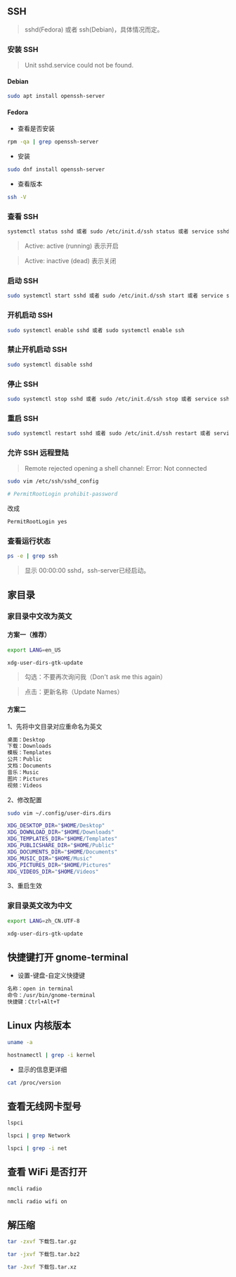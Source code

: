 ## SSH

> sshd(Fedora) 或者 ssh(Debian)，具体情况而定。

### 安装 SSH

> Unit sshd.service could not be found.

#### Debian

```sh
sudo apt install openssh-server
```

#### Fedora

- 查看是否安装

```sh
rpm -qa | grep openssh-server
```

- 安装

```sh
sudo dnf install openssh-server

```

- 查看版本

```sh
ssh -V
```

### 查看 SSH

```sh
systemctl status sshd 或者 sudo /etc/init.d/ssh status 或者 service sshd status
```

> Active: active (running) 表示开启

> Active: inactive (dead) 表示关闭

### 启动 SSH

```sh
sudo systemctl start sshd 或者 sudo /etc/init.d/ssh start 或者 service sshd start
```

### 开机启动 SSH

```sh
sudo systemctl enable sshd 或者 sudo systemctl enable ssh
```

### 禁止开机启动 SSH

```sh
sudo systemctl disable sshd
```

### 停止 SSH

```sh
sudo systemctl stop sshd 或者 sudo /etc/init.d/ssh stop 或者 service sshd stop
```

### 重启 SSH

```sh
sudo systemctl restart sshd 或者 sudo /etc/init.d/ssh restart 或者 service sshd restart
```

### 允许 SSH 远程登陆

> Remote rejected opening a shell channel: Error: Not connected

```sh
sudo vim /etc/ssh/sshd_config
```

```sh
# PermitRootLogin prohibit-password
```

改成

```sh
PermitRootLogin yes
```

### 查看运行状态

```sh
ps -e | grep ssh
```

> 显示 00:00:00 sshd，ssh-server已经启动。

## 家目录

### 家目录中文改为英文

#### 方案一（推荐）

```sh
export LANG=en_US
```

```sh
xdg-user-dirs-gtk-update
```

> 勾选：不要再次询问我（Don't ask me this again）

> 点击：更新名称（Update Names）

#### 方案二

1、先将中文目录对应重命名为英文

```sh
桌面：Desktop
下载：Downloads
模板：Templates
公共：Public
文档：Documents
音乐：Music
图片：Pictures
视频：Videos
```

2、修改配置

```sh
sudo vim ~/.config/user-dirs.dirs
```

```sh
XDG_DESKTOP_DIR="$HOME/Desktop"
XDG_DOWNLOAD_DIR="$HOME/Downloads"
XDG_TEMPLATES_DIR="$HOME/Templates"
XDG_PUBLICSHARE_DIR="$HOME/Public"
XDG_DOCUMENTS_DIR="$HOME/Documents"
XDG_MUSIC_DIR="$HOME/Music"
XDG_PICTURES_DIR="$HOME/Pictures"
XDG_VIDEOS_DIR="$HOME/Videos"
```

3、重启生效

### 家目录英文改为中文

```sh
export LANG=zh_CN.UTF-8
```

```sh
xdg-user-dirs-gtk-update
```

## 快捷键打开 gnome-terminal

- 设置-键盘-自定义快捷键

```sh
名称：open in terminal
命令：/usr/bin/gnome-terminal
快捷键：Ctrl+Alt+T
```

## Linux 内核版本

```sh
uname -a
```

```sh
hostnamectl | grep -i kernel
```

- 显示的信息更详细

```sh
cat /proc/version
```

## 查看无线网卡型号

```sh
lspci
```

```sh
lspci | grep Network
```

```sh
lspci | grep -i net
```

## 查看 WiFi 是否打开

```sh
nmcli radio
```

```sh
nmcli radio wifi on
```

## 解压缩

```sh
tar -zxvf 下载包.tar.gz
```

```sh
tar -jxvf 下载包.tar.bz2
```

```sh
tar -Jxvf 下载包.tar.xz
```
